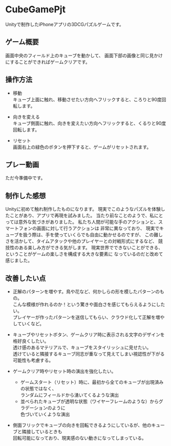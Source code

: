 # CubeGamePjt
Unityで制作したiPhoneアプリの3DCGパズルゲームです。


## ゲーム概要
画面中央のフィールド上のキューブを動かして、
画面下部の画像と同じ見かけにすることができればゲームクリアです。


## 操作方法
- 移動  
キューブ上面に触れ、移動させたい方向へフリックすると、ころりと90度回転します。
    
- 向きを変える  
キューブ側面に触れ、向きを変えたい方向へフリックすると、くるりと90度回転します。

- リセット  
画面右上の緑色のボタンを押下すると、ゲームがリセットされます。


## プレー動画
ただ今準備中です。


## 制作した感想  
Unityに初めて触れ制作したものになります。
現実でこのようなパズルを体験したことがあり、アプリで再現を試みました。
当たり前なことのようで、私にとっては意外な気づきがありました。
私たち人間が可能な手のアクションと、スマートフォンの画面に対して行うアクションは
非常に異なっており、
現実でキューブを扱う際は、手を使っていくらでも自由に動かせるのですが、
この難しさを活かして、タイムアタックや他のプレイヤーとの対戦形式にするなど、
競技性のある楽しみ方ができる気がします。
現実世界でできないことができる、ということがゲームの楽しさを構成する大きな要素に
なっているのだと改めて感じました。


## 改善したい点  
- 正解のパターンを増やす。鳥や花など、何かしらの形を模したパターンのもの。  
  こんな模様が作れるのか！という驚きや面白さを感じてもらえるようにしたい。  
  プレイヤーが作ったパターンを送信してもらい、クラウド化して正解を増やしていくなど。

- キューブやリセットボタン、ゲームクリア時に表示される文字のデザインを格好良くしたい。  
透け感のあるマテリアルで、キューブをスタイリッシュに見せたい。  
透けていると隣接するキューブ同志が重なって見えてしまい視認性が下がる可能性も考慮する。

- ゲームクリア時やリセット時の演出を強化したい。
  - ゲームスタート（リセット）時に、最初から全てのキューブが出現済みの状態ではなく、  
  ランダムにフィールドから湧いてくるような演出
  - 並べられたキューブが透明な状態（ワイヤーフレームのような）からグラデーションのように  
  色づいていくような演出

- 側面フリックでキューブの向きを回転できるようにしているが、他のキューブと隣接しているときも  
  回転可能になっており、現実感のない動きになってしまっている。


  

